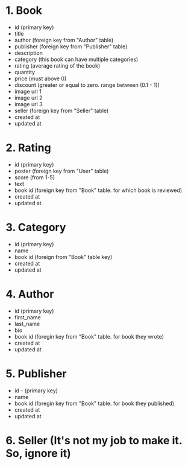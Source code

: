 # 1. Book

- id (primary key)
- title
- author (foreign key from "Author" table)
- publisher (foreign key from "Publisher" table)
- description
- category (this book can have multiple categories)
- rating (average rating of the book)
- quantity
- price (must above 0)
- discount (greater or equal to zero. range between (0.1 - 1))
- image url 1
- image url 2
- image url 3
- seller (foreign key from "Seller" table)
- created at
- updated at

# 2. Rating

- id (primary key)
- poster (foreign key from "User" table)
- score (from 1-5)
- text
- book id (foreign key from "Book" table. for which book is reviewed)
- created at
- updated at

# 3. Category

- id (primary key)
- name
- book id (foreign from "Book" table key)
- created at
- updated at

# 4. Author

- id (primary key)
- first_name
- last_name
- bio
- book id (foregin key from "Book" table. for book they wrote)
- created at
- updated at

# 5. Publisher

- id - (primary key)
- name
- book id (foregin key from "Book" table. for book they published)
- created at
- updated at

# 6. Seller (It's not my job to make it. So, ignore it)
